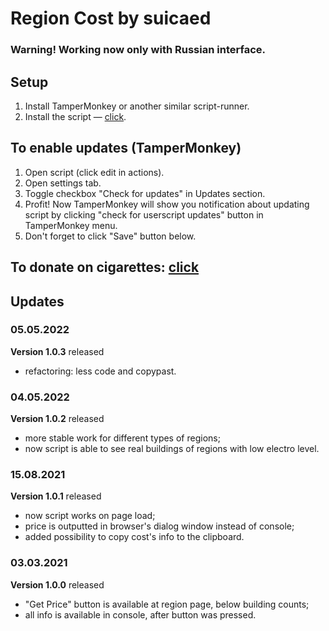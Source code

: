 # Region Cost by suicaed
### Warning! Working now only with Russian interface.

## Setup
1. Install TamperMonkey or another similar script-runner.
2. Install the script — [click](https://github.com/suicaed/RR_RegionCost/raw/main/script.user.js).

## To enable updates (TamperMonkey)
1. Open script (click edit in actions).
2. Open settings tab.
3. Toggle checkbox "Check for updates" in Updates section.
4. Profit! Now TamperMonkey will show you notification about updating script by clicking "check for userscript updates" button in TamperMonkey menu.
5. Don't forget to click "Save" button below.

## To donate on cigarettes: [click](https://rivalregions.com/#slide/profile/527398566)

## Updates

### 05.05.2022
**Version 1.0.3** released
- refactoring: less code and copypast.

### 04.05.2022
**Version 1.0.2** released
- more stable work for different types of regions;
- now script is able to see real buildings of regions with low electro level.

### 15.08.2021
**Version 1.0.1** released
- now script works on page load;
- price is outputted in browser's dialog window instead of console;
- added possibility to copy cost's info to the clipboard.

### 03.03.2021
**Version 1.0.0** released
- "Get Price" button is available at region page, below building counts;
- all info is available in console, after button was pressed.
